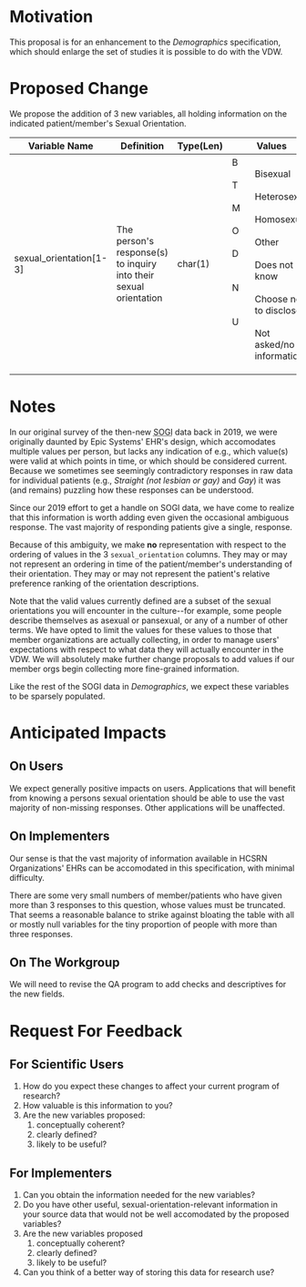 # Motivation

This proposal is for an enhancement to the _Demographics_ specification, which should enlarge the set of studies it is possible to do with the VDW.

# Proposed Change

We propose the addition of 3 new variables, all holding information on the indicated patient/member's Sexual Orientation.

|Variable Name|Definition|Type(Len)|Values|Implementation Guidelines|
|-------------|----------|---------|------|-------------------------|
|sexual_orientation[1-3]|The person's response(s) to inquiry into their sexual orientation|char(1)|<dl><dt>B</dt><dd>Bisexual</dd><dt>T</dt><dd>Heterosexual</dd><dt>M</dt><dd>Homosexual</dd><dt>O</dt><dd>Other</dd><dt>D</dt><dd>Does not know</dd><dt>N</dt><dd>Choose not to disclose</dd><dt>U</dt><dd>Not asked/no information</dd></dl>|<p>Null values not allowed--use the `U` value to signify a lack of information.</p><p>Position does not signify temporal ordering, preference, or anything else--it is entirely arbitrary.</p><p>Compatible with both PHINVADS [PHVS_SexualOrientation_CDC](https://phinvads.cdc.gov/vads/ViewValueSet.action?id=E0004707-45BB-E711-ACE2-0017A477041A) value set and LOINC code[76690-7](https://loinc.org/76690-7/).</p><p>Also adheres to [HRSA recommendations and UDS reporting standards](https://data.hrsa.gov/tools/data-reporting).</p>|

# Notes

In our original survey of the then-new <abbr title="Sexual Orientation and Gender Identity">SOGI</abbr> data back in 2019, we were originally daunted by Epic Systems' EHR's design, which accomodates multiple values per person, but lacks any indication of e.g., which value(s) were
valid at which points in time, or which should be considered current. Because we sometimes see seemingly contradictory responses in raw data for individual patients (e.g., _Straight (not lesbian or gay)_ and _Gay_) it was (and remains) puzzling how these responses can be understood.

Since our 2019 effort to get a handle on SOGI data, we have come to realize that this information is worth adding even given the occasional ambiguous response.  The vast majority of responding patients give a single, response.

Because of this ambiguity, we make **no** representation with respect to the ordering of values in the 3 `sexual_orientation` columns.  They may or may not represent an ordering in time of the patient/member's understanding of their orientation. They may or may not represent the patient's relative preference ranking of the orientation descriptions.

Note that the valid values currently defined are a subset of the sexual orientations you will encounter in the culture--for example, some people describe themselves as asexual or pansexual, or any of a number of other terms.  We have opted to limit the values for these values to those that member organizations are actually collecting, in order to manage users' expectations with respect to what data they will actually encounter in the VDW.  We will absolutely make further change proposals to add values if our member orgs begin collecting  more fine-grained information.

Like the rest of the SOGI data in _Demographics_, we expect these variables to be sparsely populated.

# Anticipated Impacts

## On Users

We expect generally positive impacts on users. Applications that will benefit from knowing a persons sexual orientation should be able to use the vast majority of non-missing responses. Other applications will be unaffected.

## On Implementers

Our sense is that the vast majority of information available in HCSRN Organizations' EHRs can be accomodated in this specification, with minimal difficulty.

There are some very small numbers of member/patients who have given more than 3 responses to this question, whose values must be truncated.  That seems a reasonable balance to strike against bloating the table with all or mostly null variables for the tiny proportion of people with more than three responses.

## On The Workgroup

We will need to revise the QA program to add checks and descriptives for the new fields.

# Request For Feedback

## For Scientific Users

1. How do you expect these changes to affect your current program of research?
2. How valuable is this information to you?
3. Are the new variables proposed:
    1. conceptually coherent?
    2. clearly defined?
    3. likely to be useful?

## For Implementers

1. Can you obtain the information needed for the new variables?
1. Do you have other useful, sexual-orientation-relevant information in your source data that would not be well accomodated by the proposed variables?
3. Are the new variables proposed
    1. conceptually coherent?
    1. clearly defined?
    1. likely to be useful?
3. Can you think of a better way of storing this data for research use?